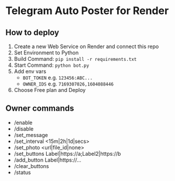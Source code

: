 # Telegram Auto Poster for Render

## How to deploy
1. Create a new Web Service on Render and connect this repo
2. Set Environment to Python
3. Build Command: `pip install -r requirements.txt`
4. Start Command: `python bot.py`
5. Add env vars
   - `BOT_TOKEN` e.g. `123456:ABC...`
   - `OWNER_IDS` e.g. `7169307026,1604088446`
6. Choose Free plan and Deploy

## Owner commands
- /enable
- /disable
- /set_message <text>
- /set_interval <15m|2h|1d|secs>
- /set_photo <url|file_id|none>
- /set_buttons Label|https://a;Label2|https://b
- /add_button Label|https://...
- /clear_buttons
- /status
